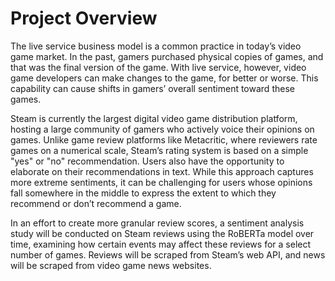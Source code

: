 # Project Overview

The live service business model is a common practice in today’s video game market. In the past, gamers purchased physical copies of games, and that was the final version of the game. With live service, however, video game developers can make changes to the game, for better or worse. This capability can cause shifts in gamers’ overall sentiment toward these games.

Steam is currently the largest digital video game distribution platform, hosting a large community of gamers who actively voice their opinions on games. Unlike game review platforms like Metacritic, where reviewers rate games on a numerical scale, Steam’s rating system is based on a simple "yes" or "no" recommendation. Users also have the opportunity to elaborate on their recommendations in text. While this approach captures more extreme sentiments, it can be challenging for users whose opinions fall somewhere in the middle to express the extent to which they recommend or don’t recommend a game.

In an effort to create more granular review scores, a sentiment analysis study will be conducted on Steam reviews using the RoBERTa model over time, examining how certain events may affect these reviews for a select number of games. Reviews will be scraped from Steam’s web API, and news will be scraped from video game news websites.
